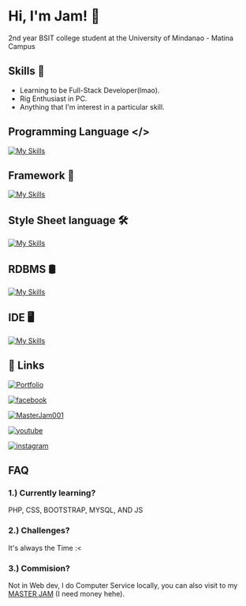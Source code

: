 
# Hi, I'm Jam! 👋
2nd year BSIT college student at the University of Mindanao - Matina Campus


##  Skills 💪
- Learning to be Full-Stack Developer(lmao).
- Rig Enthusiast in PC.
- Anything that I'm interest in a particular skill.



## Programming Language </> 
<!-- ![HTML](https://img.shields.io/badge/HTML-%23E34F26?style=flat&logo=html5&logoColor=%23ffff)
![PHP](https://img.shields.io/badge/PHP-%23777BB4?style=flat&logo=php&logoColor=%23ffff)
![CSS](https://img.shields.io/badge/CSS-%23663399?style=flat&logo=css&logoColor=%23ffff)
![BOOTSTRAP](https://img.shields.io/badge/BOOTSTRAP-%237952B3?style=flat&logo=bootstrap&logoColor=%23ffff)
![JS](https://img.shields.io/badge/JAVASCRIPT-%23F7DF1E?style=flat&logo=javascript&logoColor=%23000)
![PYTHON](https://img.shields.io/badge/PYTHON-%2388CE02?style=flat&logo=python&logoColor=%23FFFF)
![MYSQL](https://img.shields.io/badge/MySQL-%234479A1?style=flat&logo=MYSQL&logoColor=%23FFFF) -->
[![My Skills](https://skillicons.dev/icons?i=php,js,py,java&perline=3)](https://skillicons.dev)


## Framework 🧩
[![My Skills](https://skillicons.dev/icons?i=bootstrap,laravel&perline=3)](https://skillicons.dev)


## Style Sheet language 🛠 
[![My Skills](https://skillicons.dev/icons?i=html,css&perline=3)](https://skillicons.dev)

## RDBMS 🛢
[![My Skills](https://skillicons.dev/icons?i=mysql&perline=3)](https://skillicons.dev)

## IDE 🖥️
[![My Skills](https://skillicons.dev/icons?i=eclipse,figma,idea,obsidian,pycharm,qt,vscode&perline=3)](https://skillicons.dev)



## 🔗 Links
[![Portfolio](https://img.shields.io/badge/my_portfolio-000?style=for-the-badge&logo=ko-fi&logoColor=white)](https://jam04241.github.io/)

[![facebook](https://img.shields.io/badge/FACEBOOK-%230866FF?style=for-the-badge&logo=FACEBOOK&logoColor=%23FFFF)](https://www.facebook.com/100010340794471)

[![MasterJam001](https://img.shields.io/badge/MASTER_JAM-%23071D49?style=for-the-badge&logo=pcgamingwiki&logoColor=%23FFFF)
](https://www.facebook.com/MasterJam001)

[![youtube](https://img.shields.io/badge/YouTube-%23FF0000?style=for-the-badge&logo=youtube)](https://www.youtube.com/channel/UCrUWWdzZanBcRTGaPkwsEeg)

[![instagram](https://img.shields.io/badge/INSTAGRAM-%23FF0069?style=for-the-badge&logo=instagram)](https://www.instagram.com/tidyman.04)




## FAQ

### 1.) Currently learning?
PHP, CSS, BOOTSTRAP, MYSQL, AND JS

### 2.) Challenges?
It's always the Time :<

### 3.) Commision?
Not in Web dev, I do Computer Service locally, you can also visit to my <a href='https://www.facebook.com/MasterJam001'>MASTER JAM</a> (I need money hehe).

